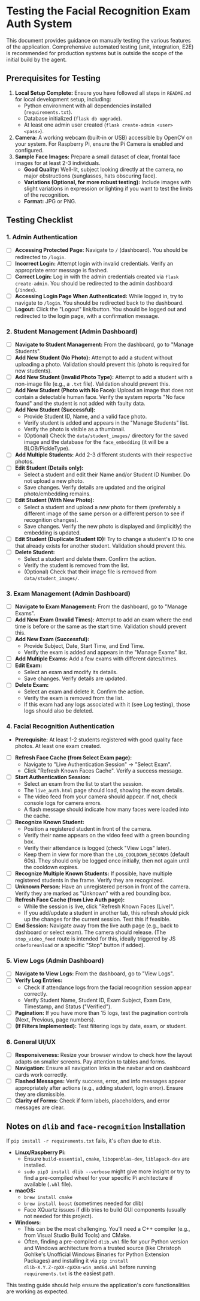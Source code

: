 # Testing the Facial Recognition Exam Auth System

This document provides guidance on manually testing the various features of the application. Comprehensive automated testing (unit, integration, E2E) is recommended for production systems but is outside the scope of the initial build by the agent.

## Prerequisites for Testing

1.  **Local Setup Complete:** Ensure you have followed all steps in `README.md` for local development setup, including:
    *   Python environment with all dependencies installed (`requirements.txt`).
    *   Database initialized (`flask db upgrade`).
    *   At least one admin user created (`flask create-admin <user> <pass>`).
2.  **Camera:** A working webcam (built-in or USB) accessible by OpenCV on your system. For Raspberry Pi, ensure the Pi Camera is enabled and configured.
3.  **Sample Face Images:** Prepare a small dataset of clear, frontal face images for at least 2-3 individuals.
    *   **Good Quality:** Well-lit, subject looking directly at the camera, no major obstructions (sunglasses, hats obscuring face).
    *   **Variations (Optional, for more robust testing):** Include images with slight variations in expression or lighting if you want to test the limits of the recognition.
    *   **Format:** JPG or PNG.

## Testing Checklist

### 1. Admin Authentication

*   [ ] **Accessing Protected Page:** Navigate to `/` (dashboard). You should be redirected to `/login`.
*   [ ] **Incorrect Login:** Attempt login with invalid credentials. Verify an appropriate error message is flashed.
*   [ ] **Correct Login:** Log in with the admin credentials created via `flask create-admin`. You should be redirected to the admin dashboard (`/index`).
*   [ ] **Accessing Login Page When Authenticated:** While logged in, try to navigate to `/login`. You should be redirected back to the dashboard.
*   [ ] **Logout:** Click the "Logout" link/button. You should be logged out and redirected to the login page, with a confirmation message.

### 2. Student Management (Admin Dashboard)

*   [ ] **Navigate to Student Management:** From the dashboard, go to "Manage Students".
*   [ ] **Add New Student (No Photo):** Attempt to add a student without uploading a photo. Validation should prevent this (photo is required for new students).
*   [ ] **Add New Student (Invalid Photo Type):** Attempt to add a student with a non-image file (e.g., a `.txt` file). Validation should prevent this.
*   [ ] **Add New Student (Photo with No Face):** Upload an image that does not contain a detectable human face. Verify the system reports "No face found" and the student is not added with faulty data.
*   [ ] **Add New Student (Successful):**
    *   Provide Student ID, Name, and a valid face photo.
    *   Verify student is added and appears in the "Manage Students" list.
    *   Verify the photo is visible as a thumbnail.
    *   (Optional) Check the `data/student_images/` directory for the saved image and the database for the `face_embedding` (it will be a BLOB/PickleType).
*   [ ] **Add Multiple Students:** Add 2-3 different students with their respective photos.
*   [ ] **Edit Student (Details only):**
    *   Select a student and edit their Name and/or Student ID Number. Do not upload a new photo.
    *   Save changes. Verify details are updated and the original photo/embedding remains.
*   [ ] **Edit Student (With New Photo):**
    *   Select a student and upload a *new* photo for them (preferably a different image of the same person or a different person to see if recognition changes).
    *   Save changes. Verify the new photo is displayed and (implicitly) the embedding is updated.
*   [ ] **Edit Student (Duplicate Student ID):** Try to change a student's ID to one that already exists for another student. Validation should prevent this.
*   [ ] **Delete Student:**
    *   Select a student and delete them. Confirm the action.
    *   Verify the student is removed from the list.
    *   (Optional) Check that their image file is removed from `data/student_images/`.

### 3. Exam Management (Admin Dashboard)

*   [ ] **Navigate to Exam Management:** From the dashboard, go to "Manage Exams".
*   [ ] **Add New Exam (Invalid Times):** Attempt to add an exam where the end time is before or the same as the start time. Validation should prevent this.
*   [ ] **Add New Exam (Successful):**
    *   Provide Subject, Date, Start Time, and End Time.
    *   Verify the exam is added and appears in the "Manage Exams" list.
*   [ ] **Add Multiple Exams:** Add a few exams with different dates/times.
*   [ ] **Edit Exam:**
    *   Select an exam and modify its details.
    *   Save changes. Verify details are updated.
*   [ ] **Delete Exam:**
    *   Select an exam and delete it. Confirm the action.
    *   Verify the exam is removed from the list.
    *   If this exam had any logs associated with it (see Log testing), those logs should also be deleted.

### 4. Facial Recognition Authentication

*   **Prerequisite:** At least 1-2 students registered with good quality face photos. At least one exam created.
*   [ ] **Refresh Face Cache (from Select Exam page):**
    *   Navigate to "Live Authentication Session" -> "Select Exam".
    *   Click "Refresh Known Faces Cache". Verify a success message.
*   [ ] **Start Authentication Session:**
    *   Select an exam from the list to start the session.
    *   The `live_auth.html` page should load, showing the exam details.
    *   The video feed from your camera should appear. If not, check console logs for camera errors.
    *   A flash message should indicate how many faces were loaded into the cache.
*   [ ] **Recognize Known Student:**
    *   Position a registered student in front of the camera.
    *   Verify their name appears on the video feed with a green bounding box.
    *   Verify their attendance is logged (check "View Logs" later).
    *   Keep them in view for more than the `LOG_COOLDOWN_SECONDS` (default 60s). They should only be logged once initially, then not again until the cooldown expires.
*   [ ] **Recognize Multiple Known Students:** If possible, have multiple registered students in the frame. Verify they are recognized.
*   [ ] **Unknown Person:** Have an unregistered person in front of the camera. Verify they are marked as "Unknown" with a red bounding box.
*   [ ] **Refresh Face Cache (from Live Auth page):**
    *   While the session is live, click "Refresh Known Faces (Live)".
    *   If you add/update a student in another tab, this refresh *should* pick up the changes for the current session. Test this if feasible.
*   [ ] **End Session:** Navigate away from the live auth page (e.g., back to dashboard or select exam). The camera should release. (The `stop_video_feed` route is intended for this, ideally triggered by JS `onbeforeunload` or a specific "Stop" button if added).

### 5. View Logs (Admin Dashboard)

*   [ ] **Navigate to View Logs:** From the dashboard, go to "View Logs".
*   [ ] **Verify Log Entries:**
    *   Check if attendance logs from the facial recognition session appear correctly.
    *   Verify Student Name, Student ID, Exam Subject, Exam Date, Timestamp, and Status ("Verified").
*   [ ] **Pagination:** If you have more than 15 logs, test the pagination controls (Next, Previous, page numbers).
*   [ ] **(If Filters Implemented):** Test filtering logs by date, exam, or student.

### 6. General UI/UX

*   [ ] **Responsiveness:** Resize your browser window to check how the layout adapts on smaller screens. Pay attention to tables and forms.
*   [ ] **Navigation:** Ensure all navigation links in the navbar and on dashboard cards work correctly.
*   [ ] **Flashed Messages:** Verify success, error, and info messages appear appropriately after actions (e.g., adding student, login error). Ensure they are dismissible.
*   [ ] **Clarity of Forms:** Check if form labels, placeholders, and error messages are clear.

## Notes on `dlib` and `face-recognition` Installation

If `pip install -r requirements.txt` fails, it's often due to `dlib`.

*   **Linux/Raspberry Pi:**
    *   Ensure `build-essential`, `cmake`, `libopenblas-dev`, `liblapack-dev` are installed.
    *   `sudo pip3 install dlib --verbose` might give more insight or try to find a pre-compiled wheel for your specific Pi architecture if available (`.whl` file).
*   **macOS:**
    *   `brew install cmake`
    *   `brew install boost` (sometimes needed for dlib)
    *   Face XQuartz issues if dlib tries to build GUI components (usually not needed for this project).
*   **Windows:**
    *   This can be the most challenging. You'll need a C++ compiler (e.g., from Visual Studio Build Tools) and CMake.
    *   Often, finding a pre-compiled `dlib.whl` file for your Python version and Windows architecture from a trusted source (like Christoph Gohlke's Unofficial Windows Binaries for Python Extension Packages) and installing it via `pip install dlib‑X.Y.Z‑cpXX‑cpXXm‑win_amd64.whl` before running `requirements.txt` is the easiest path.

This testing guide should help ensure the application's core functionalities are working as expected.
